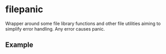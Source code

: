 # filepanic

Wrapper around some file library functions and other file utilities aiming to simplify error handling. Any error causes panic.

## Example
